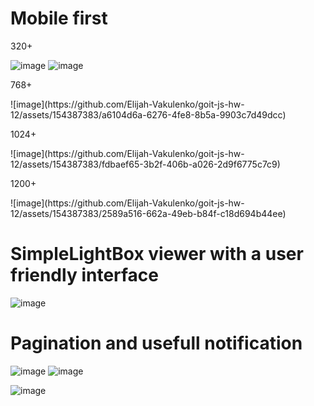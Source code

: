 # Mobile first
<p>320+</p>

![image](https://github.com/Elijah-Vakulenko/goit-js-hw-12/assets/154387383/5d4b2cb0-55c1-44a5-88b7-98a482c429f5)
![image](https://github.com/Elijah-Vakulenko/goit-js-hw-12/assets/154387383/aa9480e5-aecd-4aec-813b-760b07aff898)
<p>768+</p>
![image](https://github.com/Elijah-Vakulenko/goit-js-hw-12/assets/154387383/a6104d6a-6276-4fe8-8b5a-9903c7d49dcc)
<p>1024+</p>
![image](https://github.com/Elijah-Vakulenko/goit-js-hw-12/assets/154387383/fdbaef65-3b2f-406b-a026-2d9f6775c7c9)
<p>1200+</p>
![image](https://github.com/Elijah-Vakulenko/goit-js-hw-12/assets/154387383/2589a516-662a-49eb-b84f-c18d694b44ee)

# SimpleLightBox viewer with a user friendly interface

![image](https://github.com/Elijah-Vakulenko/goit-js-hw-12/assets/154387383/b909d791-09d2-4fd9-bfa8-95e822503064)

# Pagination and usefull notification
![image](https://github.com/Elijah-Vakulenko/goit-js-hw-12/assets/154387383/aea92de4-885c-4687-b437-3ad5afbb3b39)
![image](https://github.com/Elijah-Vakulenko/goit-js-hw-12/assets/154387383/dc6c18a6-7008-4744-8887-ce0c5002b947)

![image](https://github.com/Elijah-Vakulenko/goit-js-hw-12/assets/154387383/c5185a58-b7c4-4f8d-aa35-85de0eaac726)
